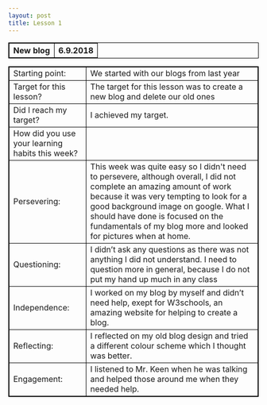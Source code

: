 ```yaml
---
layout: post
title: Lesson 1
---
```


<html>
<head>
<style>
table, th, td {
    border: 1px solid black;
}
</style>
</head>
<body>
<table>
  <tr>
    <th>New blog</th>
    <th>6.9.2018</th>
  </tr>
</table>
</body>
</html>
   
   
   
   
   
   
   
   
   
   
<html>
<head>
<style>
table, th, td {
    border: 1px solid black;
}
</style>
</head>
<body>
<table>
  <tr>
    <td>Starting point: </td>
    <td>We started with our blogs from last year</td>
  </tr>
  <tr>
    <td>Target for this lesson? </td>
    <td>The target for this lesson was to create a new blog and delete our old ones</td>
  </tr>
  <tr>
    <td>Did I reach my target?</td>
    <td>I achieved my target.</td>
  </tr>
  <tr>
    <td>How did you use your learning habits this week?	</td>
    <td> </td>
  </tr>
  <tr>
    <td>Persevering:</td>
    <td>This week was quite easy so I didn't need to persevere, although overall, I did not complete an amazing amount of work because it was very tempting to look for a good background image on google. What I should have done is focused on the fundamentals of my blog more and looked for pictures when at home.</td>
  </tr>
  <tr>
    <td>Questioning:</td>
    <td>I didn’t ask any questions as there was not anything I did not understand. I need to question more in general, because I do not put my hand up much in any class</td>
  </tr>
  <tr>
    <td>Independence:</td>
    <td>I worked on my blog by myself and didn’t need help, exept for W3schools, an amazing website for helping to create a blog.</td>
  </tr>
  <tr>
    <td>Reflecting:</td>
    <td>I reflected on my old blog design and tried a different colour scheme which I thought was better.</td>
  </tr>
  <tr>
    <td>Engagement:</td>
    <td>I listened to Mr. Keen when he was talking and helped those around me when they needed help.</td>
  </tr>
</table>
</body>
</html>

